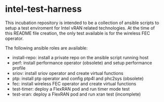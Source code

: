 # intel-test-harness

This incubation repository is intended to be a collection of ansible scripts to setup a test enviroment for Intel vRAN related technologies. At the time of this README file creation, the only test available is for the wireless FEC operator.

The following ansible roles are available:
- install-repo: install a private repo on the ansible script running host
- perf: install performance operator (obsolete) and setup performance profile
- sriov: install sriov operator and create virtual functions
- ptp: install ptp operator and config ptp4l and phc2sys (obsolete)
- fec: install wireless FEC operator and create virtual functions
- test-timer: deploy a FlexRAN pod and run timer mode test
- test-xran: deploy a FlexRAN pod and run xran test (incomplete)
